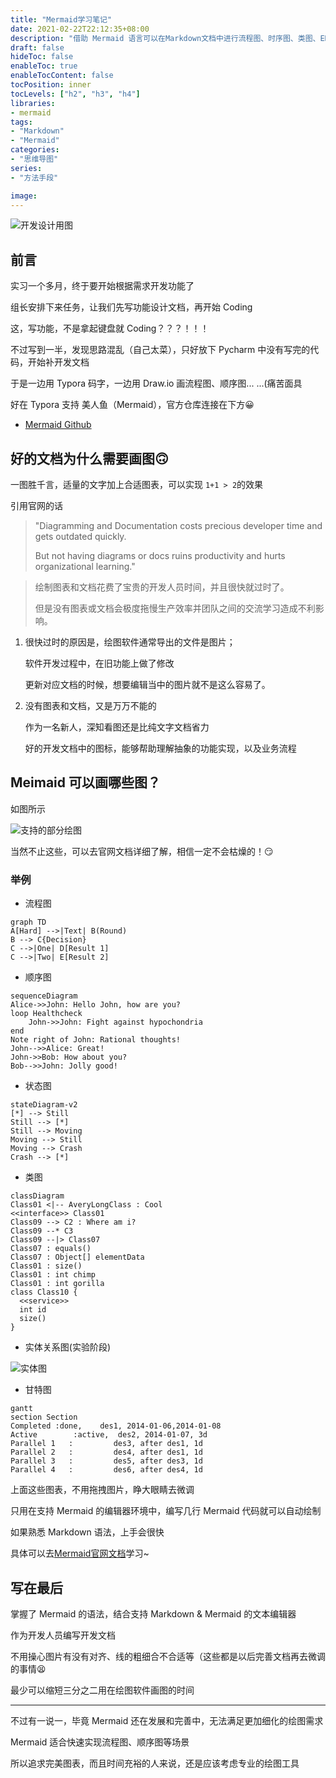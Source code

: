 ```yaml
---
title: "Mermaid学习笔记"
date: 2021-02-22T22:12:35+08:00
description: "借助 Mermaid 语言可以在Markdown文档中进行流程图、时序图、类图、ER图的绘制，辅助快速撰写开发文档、理清程序开发流程，同时有助于同行交流，提升开发效率"
draft: false
hideToc: false
enableToc: true
enableTocContent: false
tocPosition: inner
tocLevels: ["h2", "h3", "h4"]
libraries:
- mermaid
tags:
- "Markdown"
- "Mermaid"
categories:
- "思维导图"
series:
- "方法手段"

image:
---
```


![开发设计用图](https://ftp.bmp.ovh/imgs/2021/02/e0c93b19bffe2efd.png)

## 前言

实习一个多月，终于要开始根据需求开发功能了

组长安排下来任务，让我们先写功能设计文档，再开始 Coding

这，写功能，不是拿起键盘就 Coding？？？！！！

不过写到一半，发现思路混乱（自己太菜），只好放下 Pycharm 中没有写完的代码，开始补开发文档

于是一边用 Typora 码字，一边用 Draw.io 画流程图、顺序图... ...(痛苦面具

好在 Typora 支持 美人鱼（Mermaid），官方仓库连接在下方😀

- [Mermaid Github](https://github.com/mermaid-js/mermaid)



## 好的文档为什么需要画图🙃

一图胜千言，适量的文字加上合适图表，可以实现 `1+1 > 2`的效果

引用官网的话

> "Diagramming and Documentation costs precious developer time and gets outdated quickly. 
>
> But not having diagrams or docs ruins productivity and hurts organizational learning."

> 绘制图表和文档花费了宝贵的开发人员时间，并且很快就过时了。 
>
> 但是没有图表或文档会极度拖慢生产效率并团队之间的交流学习造成不利影响。

1. 很快过时的原因是，绘图软件通常导出的文件是图片；

   软件开发过程中，在旧功能上做了修改

   更新对应文档的时候，想要编辑当中的图片就不是这么容易了。

2. 没有图表和文档，又是万万不能的

   作为一名新人，深知看图还是比纯文字文档省力

   好的开发文档中的图标，能够帮助理解抽象的功能实现，以及业务流程

   

## Meimaid 可以画哪些图？

如图所示

![支持的部分绘图](https://ftp.bmp.ovh/imgs/2021/02/7597cdb74032b146.png)

当然不止这些，可以去官网文档详细了解，相信一定不会枯燥的！😏

### 举例

- 流程图

```mermaid
graph TD
A[Hard] -->|Text| B(Round)
B --> C{Decision}
C -->|One| D[Result 1]
C -->|Two| E[Result 2]
```

- 顺序图

```mermaid
sequenceDiagram
Alice->>John: Hello John, how are you?
loop Healthcheck
    John->>John: Fight against hypochondria
end
Note right of John: Rational thoughts!
John-->>Alice: Great!
John->>Bob: How about you?
Bob-->>John: Jolly good!
```

- 状态图

```mermaid
stateDiagram-v2
[*] --> Still
Still --> [*]
Still --> Moving
Moving --> Still
Moving --> Crash
Crash --> [*]
```

- 类图

```mermaid
classDiagram
Class01 <|-- AveryLongClass : Cool
<<interface>> Class01
Class09 --> C2 : Where am i?
Class09 --* C3
Class09 --|> Class07
Class07 : equals()
Class07 : Object[] elementData
Class01 : size()
Class01 : int chimp
Class01 : int gorilla
class Class10 {
  <<service>>
  int id
  size()
}
```

- 实体关系图(实验阶段)

![实体图](https://ftp.bmp.ovh/imgs/2021/02/a272f3eec259bfb5.png)

- 甘特图

```mermaid
gantt
section Section
Completed :done,    des1, 2014-01-06,2014-01-08
Active        :active,  des2, 2014-01-07, 3d
Parallel 1   :         des3, after des1, 1d
Parallel 2   :         des4, after des1, 1d
Parallel 3   :         des5, after des3, 1d
Parallel 4   :         des6, after des4, 1d
```

上面这些图表，不用拖拽图片，睁大眼睛去微调

只用在支持 Mermaid 的编辑器环境中，编写几行 Mermaid 代码就可以自动绘制

如果熟悉 Markdown 语法，上手会很快

具体可以去[Mermaid官网文档](https://mermaid-js.github.io/mermaid/#/)学习~



## 写在最后

掌握了 Mermaid 的语法，结合支持 Markdown & Mermaid 的文本编辑器

作为开发人员编写开发文档

不用操心图片有没有对齐、线的粗细合不合适等（这些都是以后完善文档再去微调的事情😫

最少可以缩短三分之二用在绘图软件画图的时间

---


不过有一说一，毕竟 Mermaid 还在发展和完善中，无法满足更加细化的绘图需求

Mermaid 适合快速实现流程图、顺序图等场景

所以追求完美图表，而且时间充裕的人来说，还是应该考虑专业的绘图工具

